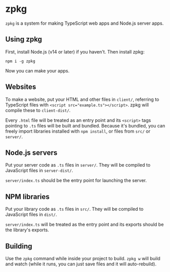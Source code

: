 zpkg
====

`zpkg` is a system for making TypeScript web apps and Node.js server apps.



Using zpkg
----------

First, install Node.js (v14 or later) if you haven't. Then install zpkg:

```
npm i -g zpkg
```

Now you can make your apps.


Websites
--------

To make a website, put your HTML and other files in `client/`, referring to TypeScript files with `<script src="example.ts"></script>`. zpkg will compile these to `client-dist/`.

Every `.html` file will be treated as an entry point and its `<script>` tags pointing to `.ts` files will be built and bundled. Because it's bundled, you can freely import libraries installed with `npm install`, or files from `src/` or `server/`.


Node.js servers
---------------

Put your server code as `.ts` files in `server/`. They will be compiled to JavaScript files in `server-dist/`.

`server/index.ts` should be the entry point for launching the server.


NPM libraries
-------------

Put your library code as `.ts` files in `src/`. They will be compiled to JavaScript files in `dist/`.

`server/index.ts` will be treated as the entry point and its exports should be the library's exports.


Building
--------

Use the `zpkg` command while inside your project to build. `zpkg w` will build and watch (while it runs, you can just save files and it will auto-rebuild).
